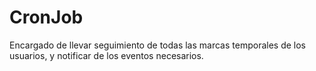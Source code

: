 # CronJob
Encargado de llevar seguimiento de todas las marcas temporales de los usuarios, y notificar de los eventos necesarios.

